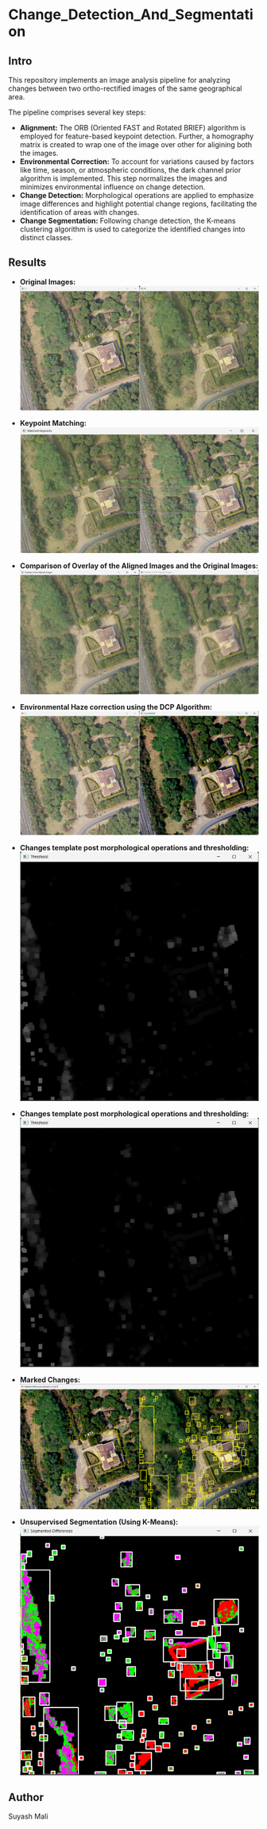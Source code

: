 # Change_Detection_And_Segmentation

## Intro
This repository implements an image analysis pipeline for analyzing changes between two ortho-rectified images of the same geographical area.

The pipeline comprises several key steps:

* <b>Alignment:</b> The ORB (Oriented FAST and Rotated BRIEF) algorithm is employed for feature-based keypoint detection. Further, a homography matrix is created to wrap one of the image over other for aligining both the images.
* <b>Environmental Correction:</b> To account for variations caused by factors like time, season, or atmospheric conditions, the dark channel prior algorithm is implemented. This step normalizes the images and minimizes environmental influence on change detection.
* <b>Change Detection:</b> Morphological operations are applied to emphasize image differences and highlight potential change regions, facilitating the identification of areas with changes.
* <b>Change Segmentation:</b> Following change detection, the K-means clustering algorithm is used to categorize the identified changes into distinct classes. 

## Results

* <b>Original Images:</b>
![Original Images](assets/outputs/original_images.png)

* <b>Keypoint Matching:</b>
![Keypoint Matching](assets/outputs/keypoint_matching.png)

* <b>Comparison of Overlay of the Aligned Images and the Original Images:</b>
![Aligned Images](assets/outputs/alligned_images.png)

* <b>Environmental Haze correction using the DCP Algorithm:</b>
![Environmental Correction](assets/outputs/haze_correction.png)

* <b>Changes template post morphological operations and thresholding:</b>
![changes](assets/outputs/changes.png)

* <b>Changes template post morphological operations and thresholding:</b>
![changes](assets/outputs/changes.png)

* <b>Marked Changes:</b>
![changes](assets/outputs/marked_differences.png)

* <b>Unsupervised Segmentation (Using K-Means):</b>
![changes](assets/outputs/segmented_changes.png)


## Author
Suyash Mali